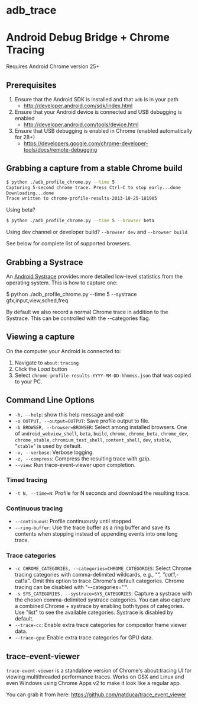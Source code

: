 # adb_trace
# Android Debug Bridge + Chrome Tracing

Requires Android Chrome version 25+

## Prerequisites ##

1. Ensure that the Android SDK is installed and that `adb` is in your path
    * http://developer.android.com/sdk/index.html
1. Ensure that your Android device is connected and USB debugging is enabled
    * http://developer.android.com/tools/device.html
1. Ensure that USB debugging is enabled in Chrome (enabled automatically for 28+)
    * https://developers.google.com/chrome-developer-tools/docs/remote-debugging

## Grabbing a capture from a stable Chrome build ##

```sh
$ python ./adb_profile_chrome.py --time 5
Capturing 5-second chrome trace. Press Ctrl-C to stop early...done
Downloading...done
Trace written to chrome-profile-results-2013-10-25-181905
```

Using beta?

```sh
$ python ./adb_profile_chrome.py --time 5 --browser beta
```

Using dev channel or developer build? `--browser dev` and `--browser build`

See below for complete list of supported browsers.

## Grabbing a Systrace ##

An [Android Systrace](http://developer.android.com/tools/help/systrace.html)
provides more detailed low-level statistics from the operating system. This is
how to capture one:

$ python ./adb_profile_chrome.py --time 5 --systrace gfx,input,view,sched,freq

By default we also record a normal Chrome trace in addition to the Systrace.
This can be controlled with the --categories flag.

## Viewing a capture ##

On the computer your Android is connected to:

1. Navigate to `about:tracing`
1. Click the *Load* button
1. Select `chrome-profile-results-YYYY-MM-DD-hhmmss.json` that was copied to your PC.

## Command Line Options ##

*  `-h, --help`:        show this help message and exit
*  `-o OUTPUT, --output=OUTPUT`:
                        Save profile output to file.
*  `-b BROWSER, --browser=BROWSER`:
                        Select among installed browsers. One of
                        `android_webview_shell`, `beta`, `build`, `chrome`,
                        `chrome_beta`, `chrome_dev`, `chrome_stable`,
                        `chromium_test_shell`, `content_shell`, `dev`, `stable`,
                        "`stable`" is used by default.
*  `-v, --verbose`:     Verbose logging.
*  `-z, --compress`:    Compress the resulting trace with gzip.
*  `--view`:            Run trace-event-viewer upon completion.

### Timed tracing ###

*    `-t N, --time=N`:  Profile for N seconds and download the resulting
                        trace.

### Continuous tracing ###

*    `--continuous`:    Profile continuously until stopped.
*    `--ring-buffer`:   Use the trace buffer as a ring buffer and save its
                        contents when stopping instead of appending events
                        into one long trace.

### Trace categories ###

*    `-c CHROME_CATEGORIES, --categories=CHROME_CATEGORIES`:
                        Select Chrome tracing categories with comma-delimited
                        wildcards, e.g., "*", "cat1*,-cat1a". Omit this option
                        to trace Chrome's default categories. Chrome tracing
                        can be disabled with "--categories=''".
*    `-s SYS_CATEGORIES, --systrace=SYS_CATEGORIES`:
                        Capture a systrace with the chosen comma-delimited
                        systrace categories. You can also capture a combined
                        Chrome + systrace by enabling both types of
                        categories. Use "list" to see the available
                        categories. Systrace is disabled by default.
*    `--trace-cc`:      Enable extra trace categories for compositor frame
                        viewer data.
*    `--trace-gpu`:     Enable extra trace categories for GPU data.


## trace-event-viewer ##

`trace-event-viewer` is a standalone version of Chrome's about:tracing UI
for viewing multithreaded performance traces. Works on OSX and Linux and
even Windows using Chrome Apps v2 to make it look like a regular app.

You can grab it from here: https://github.com/natduca/trace_event_viewer


